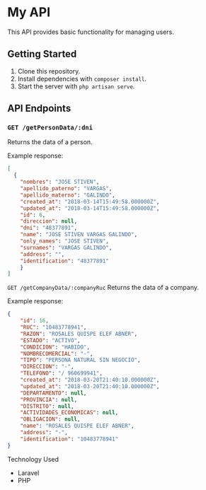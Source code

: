 # My API

This API provides basic functionality for managing users.

## Getting Started

1. Clone this repository.
2. Install dependencies with `composer install`.
3. Start the server with `php artisan serve`.

## API Endpoints

### `GET /getPersonData/:dni`

Returns the data of a person.

Example response:

```json
[
  {
    "nombres": "JOSE STIVEN",
    "apellido_paterno": "VARGAS",
    "apellido_materno": "GALINDO",
    "created_at": "2018-03-14T15:49:58.000000Z",
    "updated_at": "2018-03-14T15:49:58.000000Z",
    "id": 6,
    "direccion": null,
    "dni": "48377891",
    "name": "JOSE STIVEN VARGAS GALINDO",
    "only_names": "JOSE STIVEN",
    "surnames": "VARGAS GALINDO",
    "address": "",
    "identification": "48377891"
    }
]
```

`GET /getCompanyData/:companyRuc`
Returns the data of a company.

Example response:
```json
{
    "id": 16,
    "RUC": "10483778941",
    "RAZON": "ROSALES QUISPE ELEF ABNER",
    "ESTADO": "ACTIVO",
    "CONDICION": "HABIDO",
    "NOMBRECOMERCIAL": "-",
    "TIPO": "PERSONA NATURAL SIN NEGOCIO",
    "DIRECCION": "-",
    "TELEFONO": "/ 960699941",
    "created_at": "2018-03-20T21:40:10.000000Z",
    "updated_at": "2018-03-20T21:40:10.000000Z",
    "DEPARTAMENTO": null,
    "PROVINCIA": null,
    "DISTRITO": null,
    "ACTIVIDADES_ECONOMICAS": null,
    "OBLIGACION": null,
    "name": "ROSALES QUISPE ELEF ABNER",
    "address": "-",
    "identification": "10483778941"
}
```

Technology Used
* Laravel
* PHP